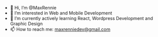 - 👋 Hi, I’m @MaxRennie
- 👀 I’m interested in Web and Mobile Development
- 🌱 I’m currently actively learning React, Wordpress Development and Graphic Design
- 📫 How to reach me: maxrenniedev@gmail.com
